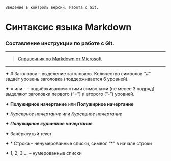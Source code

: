     Введение в контроль версий. Работа с Git. 
 # Синтаксис языка Markdown
   


### Составление инструкции по работе с Git.
---

>[Справочник по Markdown от Microsoft](https://docs.microsoft.com/ru-ru/contribute/markdown-reference)

---
✦ # Заголовок – выделение заголовков. Количество символов “#” задаёт уровень заголовка
(поддерживается 6 уровней).

✦ = или -  – подчёркиванием этими символами (не менее 3 подряд) выделяют заголовки первого (“=”) и второго (“-”) уровней.

✦ **Полужирное начертание** или __Полужирное начертание__

✦ *Курсивное начертание* или _Курсивное начертание_

✦ ***Полужирное курсивное начертание***

✦ ~~Зачёркнутый текст~~

✦ * Строка – ненумерованные списки, символ “\*” в начале строки

✦ 1, 2, 3 … – нумерованные списки

